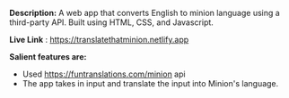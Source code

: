 **Description:** A web app that converts English to minion language using a third-party API. Built using HTML, CSS, and Javascript.

**Live Link** : https://translatethatminion.netlify.app

**Salient features are:**

- Used https://funtranslations.com/minion api
- The app takes in input and translate the input into Minion's language.
